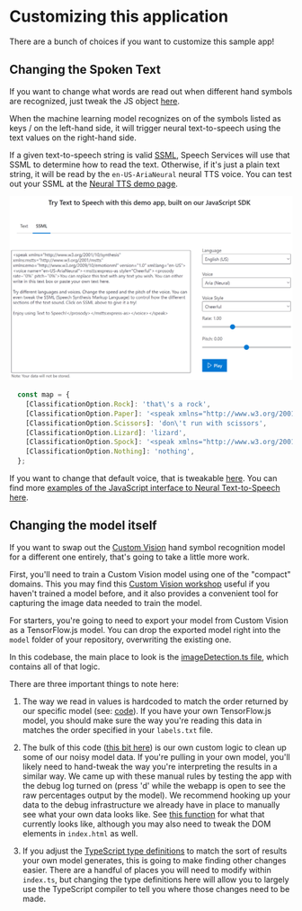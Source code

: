 # Customizing this application

There are a bunch of choices if you want to customize this sample app!

## Changing the Spoken Text

If you want to change what words are read out when different hand symbols are recognized, just tweak the JS object [here](https://github.com/lazerwalker/machine-learning-rps/blob/main/src/index.ts#L33-L43).

When the machine learning model recognizes on of the symbols listed as keys / on the left-hand side, it will trigger neural text-to-speech using the text values on the right-hand side.

If a given text-to-speech string is valid [SSML](https://docs.microsoft.com/en-us/azure/cognitive-services/speech-service/speech-synthesis-markup?tabs=csharp&WT.mc_id=rpsweb-github-emwalker), Speech Services will use that SSML to determine how to read the text. Otherwise, if it's just a plain text string, it will be read by the `en-US-AriaNeural` neural TTS voice. You can test out your SSML at the [Neural TTS demo page](https://azure.microsoft.com/en-us/services/cognitive-services/text-to-speech/?WT.mc_id=rpsweb-github-davidsmi#features).

[![Text-to-speech demo screenshot](img/texttospeechdemo.png)](https://azure.microsoft.com/en-us/services/cognitive-services/text-to-speech/?WT.mc_id=rpsweb-github-davidsmi#features)

```js
  const map = {
    [ClassificationOption.Rock]: 'that\'s a rock',
    [ClassificationOption.Paper]: '<speak xmlns="http://www.w3.org/2001/10/synthesis" xmlns:mstts="http://www.w3.org/2001/mstts" xmlns:emo="http://www.w3.org/2009/10/emotionml" version="1.0" xml:lang="en-US"><voice name="fr-FR-DeniseNeural"><mstts:express-as style="CustomerService"><prosody rate="0%" pitch="0%">voici le papier</prosody></mstts:express-as></voice></speak>',
    [ClassificationOption.Scissors]: 'don\'t run with scissors',
    [ClassificationOption.Lizard]: 'lizard',
    [ClassificationOption.Spock]: '<speak xmlns="http://www.w3.org/2001/10/synthesis" xmlns:mstts="http://www.w3.org/2001/mstts" xmlns:emo="http://www.w3.org/2009/10/emotionml" version="1.0" xml:lang="en-US"><voice name="en-US-AriaNeural"><mstts:express-as style="Cheerful"><prosody rate="15%" pitch="0%">like a pinch on the neck from Mr Spock</prosody></mstts:express-as></voice></speak>',
    [ClassificationOption.Nothing]: 'nothing',
  };
```

If you want to change that default voice, that is tweakable [here](https://github.com/lazerwalker/machine-learning-rps/blob/main/src/textToSpeech.ts#L52). You can find more [examples of the JavaScript interface to Neural Text-to-Speech here](https://docs.microsoft.com/azure/cognitive-services/speech-service/quickstarts/text-to-speech?pivots=programming-language-javascript&tabs=dotnet%2Clinux%2Cjre%2Cwindowsinstall&WT.mc_id=rpsweb-github-davidsmi).

## Changing the model itself

If you want to swap out the [Custom Vision](https://customvision.ai) hand symbol recognition model for a different one entirely, that's going to take a little more work.

First, you'll need to train a Custom Vision model using one of the "compact" domains.
This you may find this [Custom Vision
workshop](https://github.com/sethjuarez/vision) useful if you haven't trained a
model before, and it also provides a convenient tool for capturing the image data needed to
train the model. 

For starters, you're going to need to export your model from Custom Vision as a TensorFlow.js model. You can drop the exported model right into the `model` folder of your repository, overwriting the existing one.

In this codebase, the main place to look is the [imageDetection.ts file](https://github.com/lazerwalker/machine-learning-rps/blob/main/src/imageDetection.ts), which contains all of that logic.

There are three important things to note here:

1. The way we read in values is hardcoded to match the order returned by our specific model (see: [code](https://github.com/lazerwalker/machine-learning-rps/blob/main/src/imageDetection.ts#L31-L38)). If you have your own TensorFlow.js model, you should make sure the way you're reading this data in matches the order specified in your `labels.txt` file.

2. The bulk of this code ([this bit here](https://github.com/lazerwalker/machine-learning-rps/blob/main/src/imageDetection.ts#L40-L85)) is our own custom logic to clean up some of our noisy model data. If you're pulling in your own model, you'll likely need to hand-tweak the way you're interpreting the results in a similar way. We came up with these manual rules by testing the app with the debug log turned on (press 'd' while the webapp is open to see the raw percentages output by the model). We recommend hooking up your data to the debug infrastructure we already have in place to manually see what your own data looks like. See [this function](https://github.com/lazerwalker/machine-learning-rps/blob/main/src/index.ts#L80-L95) for what that currently looks like, although you may also need to tweak the DOM elements in `index.html` as well.

3. If you adjust the [TypeScript type definitions](https://github.com/lazerwalker/machine-learning-rps/blob/main/src/imageDetection.ts#L3-L21) to match the sort of results your own model generates, this is going to make finding other changes easier. There are a handful of places you will need to modify within `index.ts`, but changing the type definitions here will allow you to largely use the TypeScript compiler to tell you where those changes need to be made.
